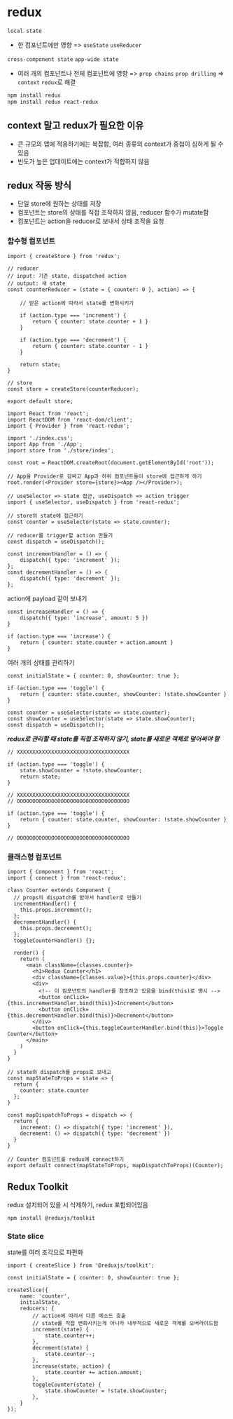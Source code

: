 # redux

`local state` 

- 한 컴포넌트에만 영향 => `useState` `useReducer`

`cross-component state` `app-wide state`

- 여러 개의 컴포넌트나 전체 컴포넌트에 영향 => `prop chains` `prop drilling` => `context` `redux`로 해결

```bash
npm install redux
npm install redux react-redux
```

## context 말고 redux가 필요한 이유

- 큰 규모의 앱에 적용하기에는 복잡함, 여러 종류의 context가 중첩이 심하게 될 수 있음
- 빈도가 높은 업데이트에는 context가 적합하지 않음

## redux 작동 방식

- 단일 store에 원하는 상태를 저장
- 컴포넌트는 store의 상태를 직접 조작하지 않음, reducer 함수가 mutate함
- 컴포넌트는 action을 reducer로 보내서 상태 조작을 요청

### 함수형 컴포넌트

```react
import { createStore } from 'redux';

// reducer
// input: 기존 state, dispatched action
// output: 새 state
const counterReducer = (state = { counter: 0 }, action) => {
    
    // 받은 action에 따라서 state를 변화시키기
    
    if (action.type === 'increment') {
        return { counter: state.counter + 1 }
    }

    if (action.type === 'decrement') {
        return { counter: state.counter - 1 }
    }

    return state;
}

// store
const store = createStore(counterReducer);

export default store;
```

```react
import React from 'react';
import ReactDOM from 'react-dom/client';
import { Provider } from 'react-redux';

import './index.css';
import App from './App';
import store from './store/index';

const root = ReactDOM.createRoot(document.getElementById('root'));

// App을 Provider로 감싸고 App과 하위 컴포넌트들이 store에 접근하게 하기
root.render(<Provider store={store}><App /></Provider>);
```

```react
// useSelector => state 접근, useDispatch => action trigger
import { useSelector, useDispatch } from 'react-redux';

// store의 state에 접근하기
const counter = useSelector(state => state.counter);

// reducer를 trigger할 action 만들기
const dispatch = useDispatch();

const incrementHandler = () => {
	dispatch({ type: 'increment' });
};
const decrementHandler = () => {
	dispatch({ type: 'decrement' });
};
```

action에 payload 같이 보내기

```react
const increaseHandler = () => {
    dispatch({ type: 'increase', amount: 5 })
}
```

```react
if (action.type === 'increase') {
    return { counter: state.counter + action.amount }
}
```

여러 개의 상태를 관리하기

```react
const initialState = { counter: 0, showCounter: true };

if (action.type === 'toggle') {
    return { counter: state.counter, showCounter: !state.showCounter }
}
```

```react
const counter = useSelector(state => state.counter);
const showCounter = useSelector(state => state.showCounter);
const dispatch = useDispatch();
```

***redux로 관리할 때 state를 직접 조작하지 않기, state를 새로운 객체로 덮어써야 함***

```react
// XXXXXXXXXXXXXXXXXXXXXXXXXXXXXXXXXXXX

if (action.type === 'toggle') {
    state.showCounter = !state.showCounter;
    return state;
}

// XXXXXXXXXXXXXXXXXXXXXXXXXXXXXXXXXXXX
// OOOOOOOOOOOOOOOOOOOOOOOOOOOOOOOOOOOO

if (action.type === 'toggle') {
    return { counter: state.counter, showCounter: !state.showCounter }
}

// OOOOOOOOOOOOOOOOOOOOOOOOOOOOOOOOOOOO
```



### 클래스형 컴포넌트

```react
import { Component } from 'react';
import { connect } from 'react-redux';

class Counter extends Component {
  // props의 dispatch를 받아서 handler로 만들기
  incrementHandler() {
    this.props.increment();
  };
  decrementHandler() {
    this.props.decrement();
  };
  toggleCounterHandler() {};

  render() {
    return (
      <main className={classes.counter}>
        <h1>Redux Counter</h1>
        <div className={classes.value}>{this.props.counter}</div>
        <div>
          <!-- 이 컴포넌트의 handler를 참조하고 있음을 bind(this)로 명시 -->
          <button onClick={this.incrementHandler.bind(this)}>Increment</button>
          <button onClick={this.decrementHandler.bind(this)}>Decrement</button>
        </div>
        <button onClick={this.toggleCounterHandler.bind(this)}>Toggle Counter</button>
      </main>
    )
  }
}

// state와 dispatch를 props로 보내고
const mapStateToProps = state => {
  return {
    counter: state.counter
  };
}

const mapDispatchToProps = dispatch => {
  return {
    increment: () => dispatch({ type: 'increment' }),
    decrement: () => dispatch({ type: 'decrement' })
  }
}

// Counter 컴포넌트를 redux에 connect하기
export default connect(mapStateToProps, mapDispatchToProps)(Counter);
```

## Redux Toolkit

redux 설치되어 있을 시 삭제하기, redux 포함되어있음

```bash
npm install @reduxjs/toolkit
```

### State slice

state를 여러 조각으로 파편화

```react
import { createSlice } from '@reduxjs/toolkit';

const initialState = { counter: 0, showCounter: true };

createSlice({
    name: 'counter',
    initialState,
    reducers: {
        // action에 따라서 다른 메소드 호출
        // state를 직접 변화시키는게 아니라 내부적으로 새로운 객체를 오버라이드함
        increment(state) {
            state.counter++;
        },
        decrement(state) {
            state.counter--;
        },
        increase(state, action) {
            state.counter += action.amount;
        },
        toggleCounter(state) {
            state.showCounter = !state.showCounter;
        },
    }
});

```

